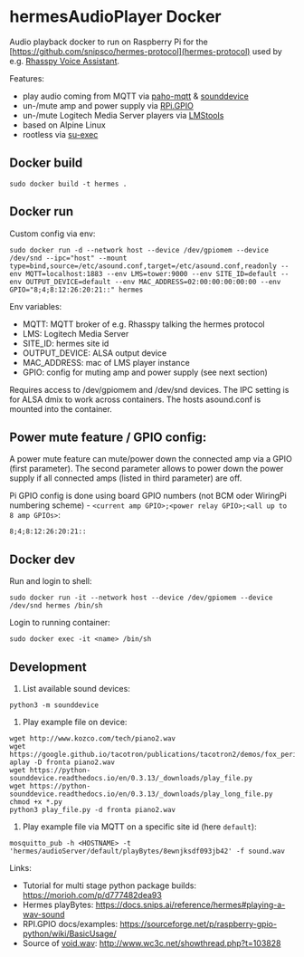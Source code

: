 # hermesAudioPlayer Docker

Audio playback docker to run on Raspberry Pi for the [https://github.com/snipsco/hermes-protocol](hermes-protocol) used by e.g. [Rhasspy Voice Assistant](https://rhasspy.readthedocs.io/en/latest/). 

Features:
* play audio coming from MQTT via [paho-mqtt](https://pypi.org/project/paho-mqtt/) & [sounddevice](https://python-sounddevice.readthedocs.io)
* un-/mute amp and power supply via [RPi.GPIO](https://pypi.org/project/RPi.GPIO/)
* un-/mute Logitech Media Server players via [LMStools](https://github.com/aschamberger/LMSTools)
* based on Alpine Linux
* rootless via [su-exec](https://github.com/ncopa/su-exec)

## Docker build

```
sudo docker build -t hermes .
```

## Docker run

Custom config via env:
```
sudo docker run -d --network host --device /dev/gpiomem --device /dev/snd --ipc="host" --mount type=bind,source=/etc/asound.conf,target=/etc/asound.conf,readonly --env MQTT=localhost:1883 --env LMS=tower:9000 --env SITE_ID=default --env OUTPUT_DEVICE=default --env MAC_ADDRESS=02:00:00:00:00:00 --env GPIO="8;4;8:12:26:20:21::" hermes
```
Env variables:
* MQTT: MQTT broker of e.g. Rhasspy talking the hermes protocol 
* LMS: Logitech Media Server
* SITE_ID: hermes site id
* OUTPUT_DEVICE: ALSA output device
* MAC_ADDRESS: mac of LMS player instance
* GPIO: config for muting amp and power supply (see next section)

Requires access to /dev/gpiomem and /dev/snd devices. The IPC setting is for ALSA dmix to work across containers. The hosts asound.conf is mounted into the container.

## Power mute feature / GPIO config:

A power mute feature can mute/power down the connected amp via a GPIO (first parameter). The second parameter allows to power down the power supply if all connected amps (listed in third parameter) are off.

Pi GPIO config is done using board GPIO numbers (not BCM oder WiringPi numbering scheme) - `<current amp GPIO>;<power relay GPIO>;<all up to 8 amp GPIOs>`:
```
8;4;8:12:26:20:21::
```

## Docker dev

Run and login to shell:
```
sudo docker run -it --network host --device /dev/gpiomem --device /dev/snd hermes /bin/sh
```
Login to running container:
```
sudo docker exec -it <name> /bin/sh
```

## Development

1. List available sound devices:  
```
python3 -m sounddevice
```
	
1. Play example file on device:
```
wget http://www.kozco.com/tech/piano2.wav
wget https://google.github.io/tacotron/publications/tacotron2/demos/fox_period.wav
aplay -D fronta piano2.wav 
wget https://python-sounddevice.readthedocs.io/en/0.3.13/_downloads/play_file.py
wget https://python-sounddevice.readthedocs.io/en/0.3.13/_downloads/play_long_file.py
chmod +x *.py
python3 play_file.py -d fronta piano2.wav
```
	
1. Play example file via MQTT on a specific site id (here `default`):
```
mosquitto_pub -h <HOSTNAME> -t 'hermes/audioServer/default/playBytes/8ewnjksdf093jb42' -f sound.wav    
```

Links:
* Tutorial for multi stage python package builds: https://morioh.com/p/d777482dea93
* Hermes playBytes: https://docs.snips.ai/reference/hermes#playing-a-wav-sound
* RPI.GPIO docs/examples: https://sourceforge.net/p/raspberry-gpio-python/wiki/BasicUsage/
* Source of [void.wav](http://www.wc3c.net/attachment.php?s=21454f5b8be64c07fdfb9b06530e6aa7&attachmentid=39290&d=1230381401): http://www.wc3c.net/showthread.php?t=103828


